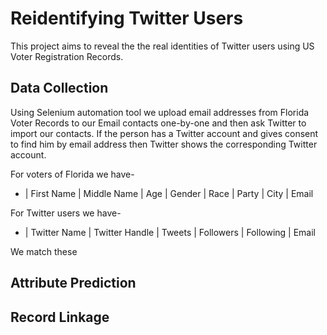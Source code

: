 # Reidentifying Twitter Users
This project aims to reveal the the real identities of Twitter users using US Voter Registration Records.




## Data Collection

Using Selenium automation tool we upload email addresses from Florida Voter Records to our Email contacts one-by-one and then ask Twitter to import our contacts. If the person has a Twitter account and gives consent to find him by email address then Twitter shows the corresponding Twitter account. 


For voters of Florida we have-

* | First Name | Middle Name | Age | Gender | Race | Party | City | Email

For Twitter users we have-

* | Twitter Name | Twitter Handle | Tweets | Followers | Following | Email

We match these 






## Attribute Prediction



## Record Linkage

